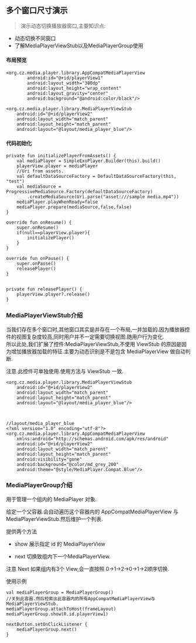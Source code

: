 ## 多个窗口尺寸演示

> 演示动态切换播放器窗口,主要知识点:

* 动态切换不同窗口
* 了解MediaPlayerViewStub以及MediaPlayerGroup使用

#### 布局预览

```
<org.cz.media.player.library.AppCompatMediaPlayerView
        android:id="@+id/playerView1"
        android:layout_width="300dp"
        android:layout_height="wrap_content"
        android:layout_gravity="center"
        android:background="@android:color/black"/>

<org.cz.media.player.library.MediaPlayerViewStub
    android:id="@+id/playerView2"
    android:layout_width="match_parent"
    android:layout_height="match_parent"
    android:layout="@layout/media_player_blue"/>
```

#### 代码初始化

```
private fun initializePlayerFromAssets() {
    val mediaPlayer = SimpleExoPlayer.Builder(this).build()
    playerView.player = mediaPlayer
    //Uri from assets.
    val defaultDataSourceFactory = DefaultDataSourceFactory(this, "test")
    val mediaSource = ProgressiveMediaSource.Factory(defaultDataSourceFactory)
        .createMediaSource(Uri.parse("asset:///sample media.mp4"))
    mediaPlayer.playWhenReady=false
    mediaPlayer.prepare(mediaSource,false,false)
}

override fun onResume() {
    super.onResume()
    if(null==playerView.player){
        initializePlayer()
    }
}

override fun onPause() {
    super.onPause()
    releasePlayer()
}


private fun releasePlayer() {
    playerView.player?.release()
}
```

### MediaPlayerViewStub介绍

当我们存在多个窗口时,其他窗口其实是并存在一个布局,一并加载的.因为播放器控件的视图复杂度较高,同时用户并不一定需要切换视图.随用户行为变化.<br>
所以此处,我们扩展了控件:MediaPlayerViewStub,不使用 ViewStub 的原因是因为增加播放器加载的特征.主要为动态识别是不是包含 MediaPlayerView 做自动判断.

注意.此控件可单独使用.使用方法与 ViewStub 一致.

```
<org.cz.media.player.library.MediaPlayerViewStub
    android:id="@+id/playerView2"
    android:layout_width="match_parent"
    android:layout_height="match_parent"
    android:layout="@layout/media_player_blue"/>



//layout/media_player_blue
<?xml version="1.0" encoding="utf-8"?>
<org.cz.media.player.library.AppCompatMediaPlayerView
    xmlns:android="http://schemas.android.com/apk/res/android"
    android:id="@+id/playerView2"
    android:layout_width="match_parent"
    android:layout_height="match_parent"
    android:visibility="gone"
    android:background="@color/md_grey_200"
    android:theme="@style/MediaPlayer.Compat.Blue"/>

```

### MediaPlayerGroup介绍

用于管理一个组内的 MediaPlayer 对象.

给定一个父容器.会自动遍历这个容器内的 AppCompatMediaPlayerView 与MediaPlayerViewStub.然后维护一个列表.

提供两个方法

* show 展示指定 id 的 MediaPlayerView

* next 切换致组内下一个MediaPlayerView.

注意 Next 如果组内有3个 View,会一直按照 0->1->2->0->1->2顺序切换.

使用示例

```
val mediaPlayerGroup = MediaPlayerGroup()
//关到此容器.然后检索出此容器内的所有AppCompatMediaPlayerView与MediaPlayerViewStub.
mediaPlayerGroup.attachToHost(frameLayout)
mediaPlayerGroup.show(R.id.playerView1)

nextButton.setOnClickListener {
    mediaPlayerGroup.next()
}
```
